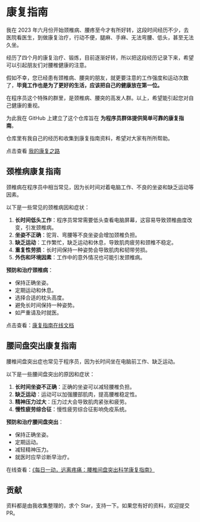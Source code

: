 # 康复指南

我在 2023 年六月份开始颈椎病、腰疼至今才有所好转，这段时间经历不少，去医院看医生，到做康复治疗，行动不便，腿麻、手麻、无法弯腰、低头，甚至无法久坐。

经历了四个月的康复治疗、锻炼，目前逐渐好转，所以把这段经历记录下来，希望可以引起朋友们对腰椎健康的注意。

假如不幸，您已经患有颈椎病、腰突的朋友，就更要注意的工作强度和运动次数了，**毕竟工作也是为了更好的生活，应该把自己的健康放在第一位。**

在程序员这个特殊的群里，是颈椎病、腰突的高发人群。以上，希望能引起您对自己健康的重视。

为此我在 GitHub 上建立了这个仓库旨在 **为程序员群体提供简单可靠的康复指南**。

仓库里有我自己的经历和收集到康复指南资料，希望对大家有所所帮助。

点击查看 [我的康复之路](./北漂五年程序员｜腰突、颈椎病康复指南.md)

## 颈椎病康复指南

颈椎病在程序员中相当常见，因为长时间对着电脑工作、不良的坐姿和缺乏运动等因素。

以下是一些常见的颈椎病因和症状：

1. **长时间低头工作**：程序员常常需要低头查看电脑屏幕，这容易导致颈椎曲度改变，引发颈椎病。
2. **坐姿不正确**：驼背、弯腰等不良坐姿会增加颈椎负担。
3. **缺乏运动**：工作繁忙，缺乏运动和休息，导致肌肉疲劳和颈椎不稳定。
4. **重复性劳损**：长时间保持一种姿势会导致肌肉和韧带劳损。
5. **外伤和环境因素**：工作中的意外情况也可能引发颈椎病。

**预防和治疗颈椎病**：

- 保持正确坐姿。
- 定期运动和休息。
- 选择合适的枕头高度。
- 避免长时间保持一种姿势。
- 如严重请及时就医。

点击查看：[康复指南在线文档](./颈椎病康复指南/颈椎康复指南.pdf)

## 腰间盘突出康复指南

腰椎间盘突出症也常见于程序员，因为长时间坐在电脑前工作、缺乏运动。

以下是一些腰间盘突出的原因和症状：

1. **长时间坐姿不正确**：正确的坐姿可以减轻腰椎负担。
2. **缺乏运动**：运动可以加强腰部肌肉，提高腰椎稳定性。
3. **精神压力过大**：压力过大会导致肌肉紧张和疲劳。
4. **慢性疲劳综合征**：慢性疲劳综合征影响免疫系统。

**预防和治疗腰间盘突出**：

- 保持正确坐姿。
- 定期运动。
- 减轻精神压力。
- 就医时应早诊断早治疗。

在线查看：[《每日一动，远离疼痛：腰椎间盘突出科学康复指南》](./腰间盘突出康复指南/每日一动，远离疼痛：腰椎间盘突出科学康复指南_罗炜樑.pdf)

## 贡献

资料都是由我收集整理的，求个 Star，支持一下。如果您有好的资料，欢迎提交 PR。
